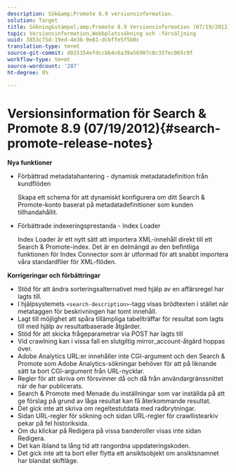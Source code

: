 ```yaml
---
description: Sök&amp;Promote 8.9 versionsinformation.
solution: Target
title: Sökning&stämpel;amp;Promote 8.9 Versionsinformation (07/19/2012)
topic: Versionsinformation,Webbplatssökning och -försäljning
uuid: 3853c75d-19ed-4e36-9e81-dcbffe5f5b0c
translation-type: tm+mt
source-git-commit: d015154efdccbb4c6a39a56907c0c337ec065c9f
workflow-type: tm+mt
source-wordcount: '287'
ht-degree: 0%

---
```



# Versionsinformation för Search &amp; Promote 8.9 (07/19/2012){#search-promote-release-notes}

**Nya funktioner**

* Förbättrad metadatahantering - dynamisk metadatadefinition från kundflöden

   Skapa ett schema för att dynamiskt konfigurera om ditt Search &amp; Promote-konto baserat på metadatadefinitioner som kunden tillhandahållit.
* Förbättrade indexeringsprestanda - Index Loader

   Index Loader är ett nytt sätt att importera XML-innehåll direkt till ett Search &amp; Promote-index. Det är en delmängd av den befintliga funktionen för Index Connector som är utformad för att snabbt importera våra standardfiler för XML-flöden.

**Korrigeringar och förbättringar**

* Stöd för att ändra sorteringsalternativet med hjälp av en affärsregel har lagts till.
* I hjälpsystemets `<search-description>`-tagg visas brödtexten i stället när metataggen för beskrivningen har tomt innehåll.
* Lagt till möjlighet att spåra tillämpliga tabellträffar för resultat som lagts till med hjälp av resultatbaserade åtgärder.
* Stöd för att skicka frågeparametrar via POST har lagts till
* Vid crawlning kan i vissa fall en slutgiltig mirror_account-åtgärd hoppas över.
* Adobe Analytics URL:er innehåller inte CGI-argument och den Search &amp; Promote som Adobe Analytics-sökningar behöver för att på liknande sätt ta bort CGI-argument från URL-nycklar.
* Regler för att skriva om försvinner då och då från användargränssnittet när de har publicerats.
* Search &amp; Promote med Menade du inställningar som var inställda på att ge förslag på grund av låga resultat kan få återkommande resultat.
* Det gick inte att skriva om regeltestutdata med radbrytningar.
* Sidan URL-regler för sökning och sidan URL-regler för crawllistearkiv pekar på fel historiksida.
* Om du klickar på Redigera på vissa banderoller visas inte sidan Redigera.
* Det kan ibland ta lång tid att rangordna uppdateringskoden.
* Det gick inte att ta bort eller flytta ett ansiktsobjekt om ansiktsnamnet har blandat skiftläge.

